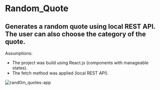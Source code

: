 # Random_Quote

## Generates a random quote using local REST API. The user can also choose the category of the quote.  

Assumptions:
- The project was build using React.js (components with manageable states).
- The fetch method was applied (local REST API).

![rand0m_quotes-app](https://user-images.githubusercontent.com/33038305/34851321-c8948284-f729-11e7-823d-603a61bf92cf.png)
